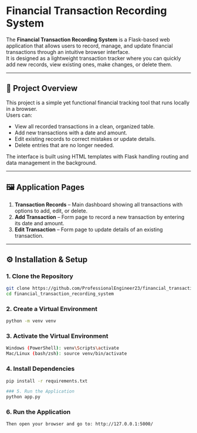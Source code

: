 # Financial Transaction Recording System

The **Financial Transaction Recording System** is a Flask-based web application that allows users to record, manage, and update financial transactions through an intuitive browser interface.  
It is designed as a lightweight transaction tracker where you can quickly add new records, view existing ones, make changes, or delete them.

---

## 🚀 Project Overview

This project is a simple yet functional financial tracking tool that runs locally in a browser.  
Users can:

- View all recorded transactions in a clean, organized table.
- Add new transactions with a date and amount.
- Edit existing records to correct mistakes or update details.
- Delete entries that are no longer needed.

The interface is built using HTML templates with Flask handling routing and data management in the background.

---

## 🖼 Application Pages

1. **Transaction Records** – Main dashboard showing all transactions with options to add, edit, or delete.
2. **Add Transaction** – Form page to record a new transaction by entering its date and amount.
3. **Edit Transaction** – Form page to update details of an existing transaction.

---

## ⚙️ Installation & Setup

### 1. Clone the Repository
```bash
git clone https://github.com/ProfessionalEngineer23/financial_transaction_recording_system.git
cd financial_transaction_recording_system
```
### 2. Create a Virtual Environment
```bash
python -m venv venv
```
### 3. Activate the Virtual Environment
```bash
Windows (PowerShell): venv\Scripts\activate
Mac/Linux (bash/zsh): source venv/bin/activate
```
### 4. Install Dependencies
```bash
pip install -r requirements.txt
```
```bash
### 5. Run the Application
python app.py
```
### 6. Run the Application
```bash
Then open your browser and go to: http://127.0.0.1:5000/
```
